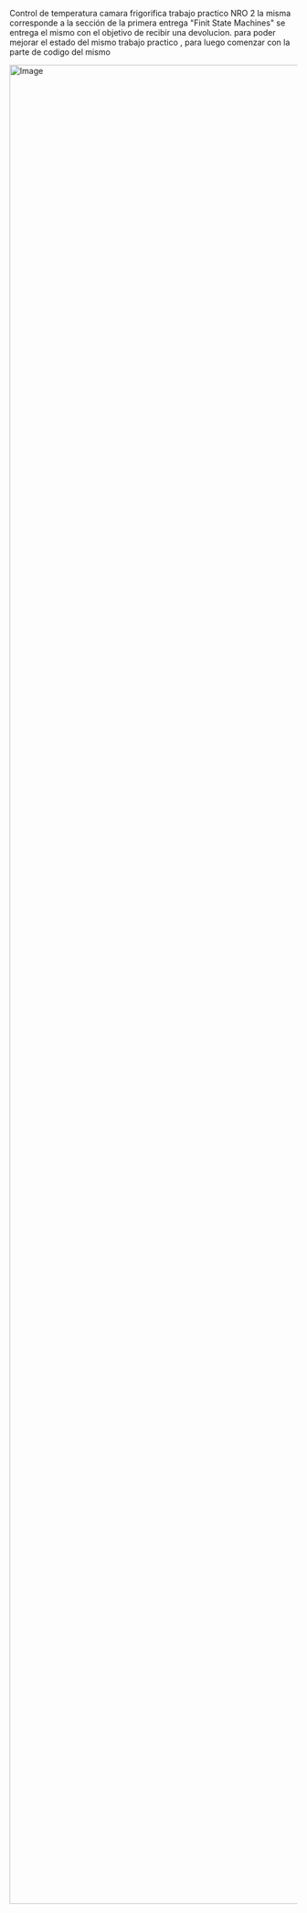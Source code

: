 Control  de temperatura camara frigorifica
 trabajo practico NRO 2 la misma corresponde a la sección de la primera entrega "Finit State Machines" se entrega el mismo con el objetivo de recibir una devolucion.
 para poder mejorar el estado del mismo trabajo practico , para luego comenzar con la parte de codigo del mismo

<img width="3570" height="3221" alt="Image" src="https://github.com/user-attachments/assets/ab188216-98e2-4cfe-9420-c44dd93c41d1" />
